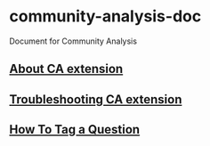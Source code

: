 # community-analysis-doc
Document for Community Analysis

## [About CA extension](doc/easy-analysis-extension.md)

## [Troubleshooting CA extension](doc/troubleshooting-easy-analysis-extension.md)

## [How To Tag a Question](doc/how-to-tag-a-question.md)


